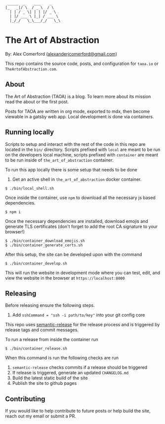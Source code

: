 ```
 _____  _    ___    _
|_   _|/ \  / _ \  / \
  | | / _ \| | | |/ _ \
  | |/ ___ \ |_| / ___ \
  |_/_/   \_\___/_/   \_\
```

# The Art of Abstraction

By: Alex Comerford (alexanderjcomerford@gmail.com)

This repo contains the source code, posts, and configuration for `taoa.io` or `TheArtofAbstraction.com`.

## About

The Art of Abstraction (TAOA) is a blog. To learn more about its mission read the about or the first post.

Posts for TAOA are written in org mode, exported to mdx, then become viewable in a gatsby web app. Local development is done via containers.

## Running locally

Scripts to setup and interact with the rest of the code in this repo are located in the `bin/` directory. Scripts
prefixed with `local` are meant to be run on the developers local machine, scripts prefixed with `container` are
meant to be run inside of `the_art_of_abstraction` container.

To run this app locally there is some setup that needs to be done

1. Get an active shell in `the_art_of_abstraction` docker container.

``` shell
$ ./bin/local_shell.sh
```

Once inside the container, use `npm` to download all the necessary js based dependencies.

```shell
$ npm i
```

Once the necessary dependencies are installed, download emojis and generate TLS certificates (don't forget to add the root CA signature to your browser!)

``` shell
$ ./bin/container_download_emojis.sh
$ ./bin/container_generate_certs.sh
```

After this setup, the site can be developed upon with the command

```shell
$ ./bin/container_develop.sh
```

This will run the website in development mode where you can test, edit, and view the website
in the browser at `https://localhost:8000`

## Releasing

Before releasing ensure the following steps.

1. Add `sshCommand = "ssh -i path/to/key"` into your git config core

This repo uses [semantic-release](https://github.com/semantic-release/semantic-release) for the release process and is triggered by release tags and commit messages.

To run a release from inside the container run

```
$ ./bin/container_release.sh
```

When this command is run the following checks are run

1. `semantic-release` checks commits if a release should be triggered
2. If release is triggered, generate an updated `CHANGELOG.md`
3. Build the latest static build of the site
4. Publish the site to github pages

## Contributing

If you would like to help contribute to future posts or help build the site, reach out my email or submit a PR.
